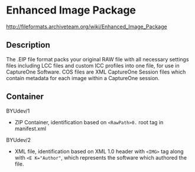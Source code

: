 # Enhanced Image Package

http://fileformats.archiveteam.org/wiki/Enhanced_Image_Package

## Description
The .EIP file format packs your original RAW file with all necessary settings files including LCC files and custom ICC profiles into one file, for use in CaptureOne Software.
COS files are XML CaptureOne Session files which contain metadata for each image within a CaptureOne session.

## Container

BYUdev/1
* ZIP Container, identification based on ```<RawPath>0.``` root tag in manifest.xml

BYUdev/2
* XML file, identification based on XML 1.0 header with ```<IMG>``` tag along with ```<E K="Author"```, which represents the software which authored the file.

